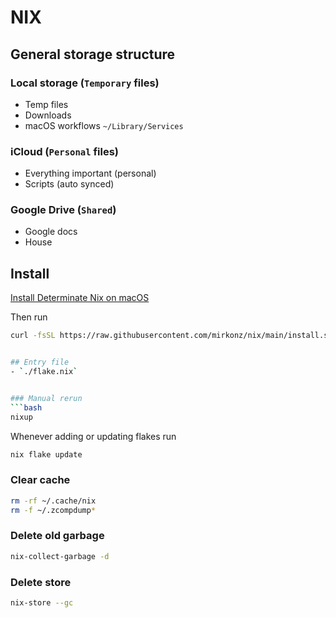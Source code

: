 # NIX

## General storage structure

### Local storage (`Temporary` files)

* Temp files
* Downloads
* macOS workflows `~/Library/Services`

### iCloud (`Personal` files)

* Everything important (personal)
* Scripts (auto synced)

### Google Drive (`Shared`)

* Google docs
* House


## Install

[Install Determinate Nix on macOS](https://install.determinate.systems/determinate-pkg/stable/Universal)

Then run
```sh
curl -fsSL https://raw.githubusercontent.com/mirkonz/nix/main/install.sh | sudo sh


## Entry file
- `./flake.nix`


### Manual rerun
```bash
nixup
```

Whenever adding or updating flakes run

```bash
nix flake update
```


### Clear cache
```bash
rm -rf ~/.cache/nix
rm -f ~/.zcompdump*
```

### Delete old garbage
```bash
nix-collect-garbage -d
```

### Delete store
```bash
nix-store --gc
```